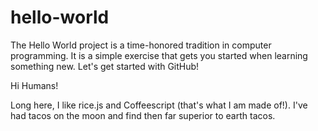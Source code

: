 # hello-world
The Hello World project is a time-honored tradition in computer programming. It is a simple exercise that gets you started when learning something new. Let's get started with GitHub!

Hi Humans!

Long here, I like rice.js and Coffeescript (that's what I am made of!).
I've had tacos on the moon and find then far superior to earth tacos.
